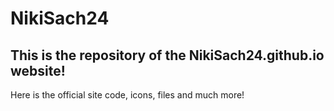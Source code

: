 # NikiSach24

<h2>This is the repository of the NikiSach24.github.io website!</h2>
Here is the official site code, icons, files and much more!
